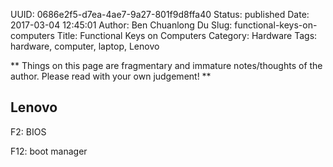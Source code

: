 UUID: 0686e2f5-d7ea-4ae7-9a27-801f9d8ffa40
Status: published
Date: 2017-03-04 12:45:01
Author: Ben Chuanlong Du
Slug: functional-keys-on-computers
Title: Functional Keys on Computers
Category: Hardware
Tags: hardware, computer, laptop, Lenovo

**
Things on this page are
fragmentary and immature notes/thoughts of the author.
Please read with your own judgement!
**

## Lenovo

F2: BIOS

F12: boot manager
